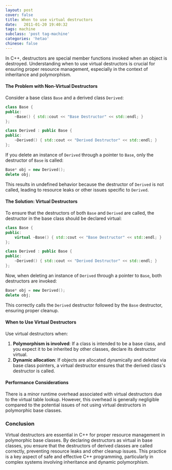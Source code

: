 ```yaml
---
layout: post
cover: false
title: When to use virtual destructors
date:   2011-01-20 19:40:32
tags: machine
subclass: 'post tag-machine'
categories: 'hetao'
chinese: false
---
```


In C++, destructors are special member functions invoked when an object is destroyed. Understanding when to use virtual destructors is crucial for ensuring proper resource management, especially in the context of inheritance and polymorphism.

#### The Problem with Non-Virtual Destructors

Consider a base class `Base` and a derived class `Derived`:

```cpp
class Base {
public:
    ~Base() { std::cout << "Base Destructor" << std::endl; }
};

class Derived : public Base {
public:
    ~Derived() { std::cout << "Derived Destructor" << std::endl; }
};
```

If you delete an instance of `Derived` through a pointer to `Base`, only the destructor of `Base` is called:

```cpp
Base* obj = new Derived();
delete obj;
```

This results in undefined behavior because the destructor of `Derived` is not called, leading to resource leaks or other issues specific to `Derived`.

#### The Solution: Virtual Destructors

To ensure that the destructors of both `Base` and `Derived` are called, the destructor in the base class should be declared virtual:

```cpp
class Base {
public:
    virtual ~Base() { std::cout << "Base Destructor" << std::endl; }
};

class Derived : public Base {
public:
    ~Derived() { std::cout << "Derived Destructor" << std::endl; }
};
```

Now, when deleting an instance of `Derived` through a pointer to `Base`, both destructors are invoked:

```cpp
Base* obj = new Derived();
delete obj;
```

This correctly calls the `Derived` destructor followed by the `Base` destructor, ensuring proper cleanup.

#### When to Use Virtual Destructors

Use virtual destructors when:

1. **Polymorphism is involved**: If a class is intended to be a base class, and you expect it to be inherited by other classes, declare its destructor virtual.
2. **Dynamic allocation**: If objects are allocated dynamically and deleted via base class pointers, a virtual destructor ensures that the derived class's destructor is called.

#### Performance Considerations

There is a minor runtime overhead associated with virtual destructors due to the virtual table lookup. However, this overhead is generally negligible compared to the potential issues of not using virtual destructors in polymorphic base classes.

### Conclusion

Virtual destructors are essential in C++ for proper resource management in polymorphic base classes. By declaring destructors as virtual in base classes, you ensure that the destructors of derived classes are called correctly, preventing resource leaks and other cleanup issues. This practice is a key aspect of safe and effective C++ programming, particularly in complex systems involving inheritance and dynamic polymorphism.

